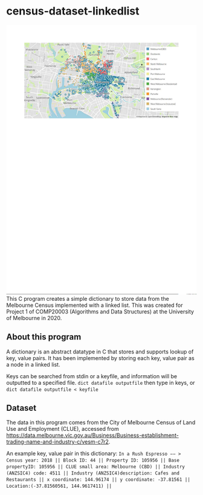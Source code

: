 # census-dataset-linkedlist
![Census Dataset Visualisation](censusDataset.png)
This C program creates a simple dictionary to store data from the Melbourne Census implemented with a linked list. This was created for Project 1 of COMP20003 (Algorithms and Data Structures) at the University of Melbourne in 2020.

## About this program
A dictionary is an abstract datatype in C that stores and supports lookup of key, value pairs. It has been implemented by storing each key, value pair as a node in a linked list.

Keys can be searched from stdin or a keyfile, and information will be outputted to a specified file.
```dict datafile outputfile``` then type in keys, or
```dict datafile outputfile < keyfile```

## Dataset
The data in this program comes from the City of Melbourne Census of Land Use and Employment (CLUE), accessed from https://data.melbourne.vic.gov.au/Business/Business-establishment-trading-name-and-industry-c/vesm-c7r2.

An example key, value pair in this dictionary:
```In a Rush Espresso −− > Census year: 2018 || Block ID: 44 || Property ID: 105956 || Base propertyID: 105956 || CLUE small area: Melbourne (CBD) || Industry (ANZSIC4) code: 4511 || Industry (ANZSIC4)description: Cafes and Restaurants || x coordinate: 144.96174 || y coordinate: -37.81561 || Location:(-37.81560561, 144.9617411) ||```
